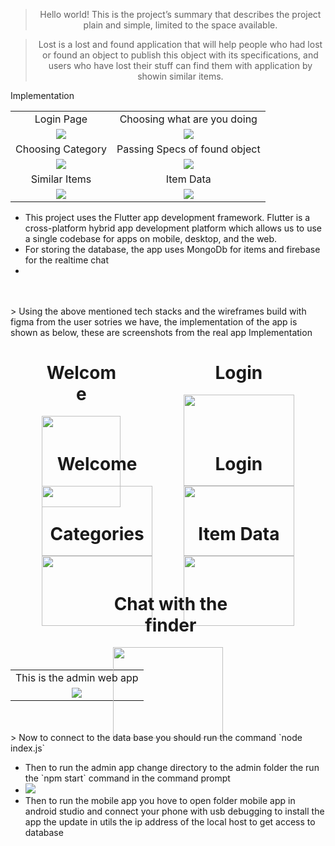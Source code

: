 <div align="center">

</div>

<div align="center">

> Hello world! This is the project’s summary that describes the project plain and simple, limited to the space available. 

> Lost is a lost and found application that will help people who had lost or found an object to publish this object with its specifications, and users who have lost their stuff can find them with application by showin similar items.
 </div>


 <table align="center" style="text-align: center;">
   <tr>Implementation</tr>
   <tr>
       <td>Login Page</td>
    <td>Choosing what are you doing</td>
   </tr>
   
   <tr>
     <td><img src="./Readme/one.png"/></td>
     <td><img src="./Readme/2.png"/></td>
     
   </tr>
   <tr>
       <td>Choosing Category</td>
    <td>Passing Specs of found object</td>
   </tr>
   
   <tr>
     <td><img src="./Readme/three.png"/></td>
     <td><img src="./Readme/four.png"/></td>
     
   </tr>
   <tr>
       <td>Similar Items</td>
    <td>Item Data</td>
   </tr>
   
   <tr>
     <td><img src="./Readme/five.png"/></td>
     <td><img src="./Readme/six.png"/></td>
     
   </tr>      
      
</table>
<ul>  
   <li>
      This project uses the Flutter app development framework. Flutter is a cross-platform hybrid app development platform which allows us to use a single codebase for apps on mobile, desktop, and the web.
   </li>
   <li>
       For storing the database, the app uses MongoDb for items and firebase for the realtime chat
      </li>
      <li>
      </ul>
      <br><br>
> Using the above mentioned tech stacks and the wireframes build with figma from the user sotries we have, the implementation of the app is shown as below, these are screenshots from the real app

<table align="center" style="text-align: center;">
   <tr>Implementation</tr>
 
   
   <tr>
    <div style="display:flex;justify-content:space-around; flex-direction: row;">
    <div style="width: 25%;">
      <h1 style="text-align: center; width: 100%;">Welcome</h1>
      <img src="./Readme/sc1.jpeg" width="100%"/>
    </div>
    <div style="width: 35%;">
      <h1 style="text-align: center; width: 100%;">Login</h1>
      <img src="./Readme/sc2.jpeg" width="100%"/>
    </div>
   </div>   
  </tr> 
   
   <tr>
    <div style="display:flex;justify-content:space-evenly;">
      <div style="width: 35%;">
        <h1 style="text-align: center; width: 100%;">Welcome</h1>
        <img src="./Readme/sc5.jpeg" width="100%"/>
      </div>
      <div style="width: 35%;">
        <h1 style="text-align: center; width: 100%;">Login</h1>
        <img src="./Readme/sc4.jpeg" width="100%"/>
      </div>
     </div>     
   </tr>
   
   
   <tr>
    <div style="display:flex;justify-content:space-evenly;">
      <div style="width: 35%;">
        <h1 style="text-align: center; width: 100%;">Categories</h1>
        <img src="./Readme/sc6.jpeg" width="100%"/>
      </div>
      <div style="width: 35%;">
        <h1 style="text-align: center; width: 100%;">Item Data</h1>
        <img src="./Readme/sc7.jpeg" width="100%"/>
      </div>
     </div>          
   </tr>   
   <tr>
    <div style="display:flex;justify-content:space-evenly;">
      <div style="width: 35%;">
        <h1 style="text-align: center; width: 105%;">Chat with the finder</h1>
        <img src="./Readme/sc3.jpeg" width="100%"/>
      </div>
     </div>     
   </tr>  
   <tr>
   <td>
   This is the admin web app
   </td>
   </tr> 
     <tr>
   <td><img src="./Readme/admin.jpg"/></td>
   </tr> 
      
</table>
<br><br>
> Now to connect to the data base you should run the command  `node index.js`

<ul>  
   <li>
   Then to run the admin app change directory to the admin folder the run the `npm start` command in the command prompt
   </li>
   <li>
   <img src="./Readme/runadmin.jpg"/>
   </li>
     <li>
   Then to run the mobile app you hove to open folder mobile app in android studio and connect your phone with usb debugging to install the app the update in utils the ip address of the local host to get access to database
   </li>
  
   
</ul>

